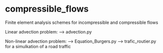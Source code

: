 # compressible_flows
Finite element analysis schemes for incompressible and compressible flows

Linear advection problem:
--> advection.py

Non-linear advection problem:
--> Equation_Burgers.py 
--> trafic_routier.py for a simulkation of a road traffic 
